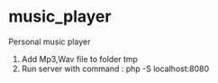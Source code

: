 # music_player

Personal music player

1. Add Mp3,Wav file to folder tmp
2. Run server with command : php -S localhost:8080